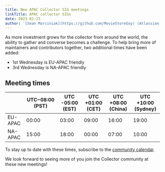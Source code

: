 ```yaml
---
title: New APAC Collector SIG meetings
linkTitle: APAC collector SIGs
date: 2023-02-23
author: '[Sean Marciniak](https://github.com/MovieStoreGuy) (Atlassian)'
---
```


As more investment grows for the collector from around the world, the ability to
gather and converse becomes a challenge. To help bring more of maintainers and
contributors together, two additional times have been added:

- 1st Wednesday is EU-APAC friendly
- 3rd Wednesday is NA-APAC friendly

## Meeting times

|         | UTC−08:00 (PST) | UTC -05:00 (EST) | UTC +01:00 (CET) | UTC +08:00 (China) | UTC +10:00 (Sydney) |
| ------- | --------------- | ---------------- | ---------------- | ------------------ | ------------------- |
| EU-APAC | 00:00           | 03:00            | 09:00            | 16:00              | 19:00               |
| NA-APAC | 15:00           | 18:00            | 00:00            | 07:00              | 10:00               |

To stay up to date with these times, subscribe to the
[community calendar](https://github.com/open-telemetry/community#calendar).

We look forward to seeing more of you join the Collector community at these new
meetings!

